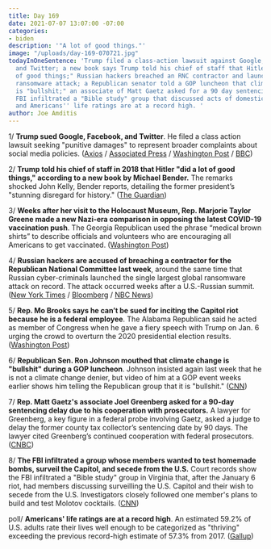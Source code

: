 ```yaml
---
title: Day 169
date: 2021-07-07 13:07:00 -07:00
categories:
- biden
description: '"A lot of good things."'
image: "/uploads/day-169-070721.jpg"
todayInOneSentence: 'Trump filed a class-action lawsuit against Google, Facebook,
  and Twitter; a new book says Trump told his chief of staff that Hitler "did a lot
  of good things;" Russian hackers breached an RNC contractor and launched a major
  ransomware attack; a Republican senator told a GOP luncheon that climate change
  is "bullshit;" an associate of Matt Gaetz asked for a 90 day sentencing delay; the
  FBI infiltrated a "Bible study" group that discussed acts of domestic terrorism;
  and Americans'' life ratings are at a record high. '
author: Joe Amditis
---
```


1/ **Trump sued Google, Facebook, and Twitter**. He filed a class action lawsuit seeking "punitive damages" to represent broader complaints about social media policies. ([Axios](https://www.axios.com/trump-lawsuit-facebook-twitter-82323cf3-b8ce-48ed-8cab-cafe31f0bae7.html) / [Associated Press](https://apnews.com/article/lawsuits-business-government-and-politics-c7e26858dcb553f92d98706d12ad510c) / [Washington Post](https://www.washingtonpost.com/technology/2021/07/07/trump-lawsuit-social-media/) / [BBC](https://www.bbc.com/news/world-us-canada-57754435))

2/ **Trump told his chief of staff in 2018 that Hitler "did a lot of good things," according to a new book by Michael Bender.** The remarks shocked John Kelly, Bender reports, detailing the former president’s "stunning disregard for history." ([The Guardian](https://www.theguardian.com/us-news/2021/jul/06/donald-trump-hitler-michael-bender-book))

3/ **Weeks after her visit to the Holocaust Museum, Rep. Marjorie Taylor Greene made a new Nazi-era comparison in opposing the latest COVID-19 vaccination push**. The Georgia Republican used the phrase “medical brown shirts” to describe officials and volunteers who are encouraging all Americans to get vaccinated. ([Washington Post](https://www.washingtonpost.com/politics/weeks-after-holocaust-museum-visit-rep-greene-makes-new-nazi-era-comparison-in-opposing-vaccination-push/2021/07/06/96ba967e-dea0-11eb-9f54-7eee10b5fcd2_story.html))

4/ **Russian hackers are accused of breaching a contractor for the Republican National Committee last week**, around the same time that Russian cyber-criminals launched the single largest global ransomware attack on record. The attack occurred weeks after a U.S.-Russian summit. ([New York Times](https://www.nytimes.com/2021/07/06/technology/rnc-hacked-cyberattack-russia.html) / [Bloomberg](https://www.bloomberg.com/news/articles/2021-07-06/russian-state-hackers-breached-republican-national-committee) / [NBC News](https://www.nbcnews.com/politics/national-security/code-huge-ransomware-attack-written-avoid-computers-use-russian-says-n1273222))

5/ **Rep. Mo Brooks says he can’t be sued for inciting the Capitol riot because he is a federal employee**. The Alabama Republican said he acted as member of Congress when he gave a fiery speech with Trump on Jan. 6 urging the crowd to overturn the 2020 presidential election results. ([Washington Post](https://www.washingtonpost.com/local/legal-issues/mo-brooks-capitol-riot-lawsuit/2021/07/06/fa69a34c-de80-11eb-9f54-7eee10b5fcd2_story.html))

6/ **Republican Sen. Ron Johnson mouthed that climate change is "bullshit" during a GOP luncheon**. Johnson insisted again last week that he is not a climate change denier, but video of him at a GOP event weeks earlier shows him telling the Republican group that it is "bullshit." ([CNN](https://www.cnn.com/2021/07/06/politics/kfile-ron-johnson-climate-change/index.html))

7/ **Rep. Matt Gaetz's associate Joel Greenberg asked for a 90-day sentencing delay due to his cooperation with prosecutors.** A lawyer for Greenberg, a key figure in a federal probe involving Gaetz, asked a judge to delay the former county tax collector’s sentencing date by 90 days. The lawyer cited Greenberg’s continued cooperation with federal prosecutors. ([CNBC](https://www.cnbc.com/2021/07/06/matt-gaetz-associate-joel-greenberg-asks-for-90-day-sentencing-delay.html))

8/ **The FBI infiltrated a group whose members wanted to test homemade bombs, surveil the Capitol, and secede from the U.S.** Court records show the FBI infiltrated a "Bible study" group in Virginia that, after the January 6 riot, had members discussing surveilling the U.S. Capitol and their wish to secede from the U.S. Investigators closely followed one member's plans to build and test Molotov cocktails. ([CNN](https://www.cnn.com/2021/07/07/politics/capitol-riot-bible-study-group-fbi-virginia/index.html))

poll/ **Americans' life ratings are at a record high**. An estimated 59.2% of U.S. adults rate their lives well enough to be categorized as "thriving" exceeding the previous record-high estimate of 57.3% from 2017. ([Gallup](https://news.gallup.com/poll/351932/americans-life-ratings-reach-record-high.aspx))